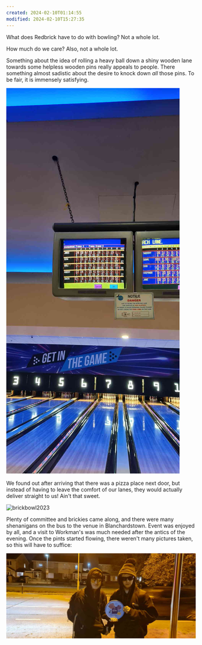 ```yaml
---
created: 2024-02-10T01:14:55
modified: 2024-02-10T15:27:35
---
```

What does Redbrick have to do with bowling? Not a whole lot.

How much do we care? Also, not a whole lot.

Something about the idea of rolling a heavy ball down a shiny wooden lane towards some helpless wooden pins really appeals to people. There something almost sadistic about the desire to knock down *all* those pins. To be fair, it is immensely satisfying.

![brickbowl-scores](res/Pasted%20image%2020240210152651.png)

We found out after arriving that there was a pizza place next door, but instead of having to leave the comfort of our lanes, they would actually deliver straight to us! Ain't that sweet.

![brickbowl2023](res/Pasted%20image%2020240210152347.png)

Plenty of committee and brickies came along, and there were many shenanigans on the bus to the venue in Blanchardstown. Event was enjoyed by all, and a visit to Workman's was much needed after the antics of the evening. Once the pints started flowing, there weren't many pictures taken, so this will have to suffice:

![roses-handover-wizzdom-pluto](res/Pasted%20image%2020240210152711.png)
